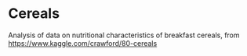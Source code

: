 # Cereals
Analysis of data on nutritional characteristics of breakfast cereals, from https://www.kaggle.com/crawford/80-cereals

